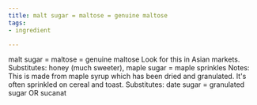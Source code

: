 ```yaml
---
title: malt sugar = maltose = genuine maltose
tags:
- ingredient

---
```

malt sugar = maltose = genuine maltose Look for this in Asian markets. Substitutes: honey (much sweeter), maple sugar = maple sprinkles Notes: This is made from maple syrup which has been dried and granulated. It's often sprinkled on cereal and toast. Substitutes: date sugar = granulated sugar OR sucanat
